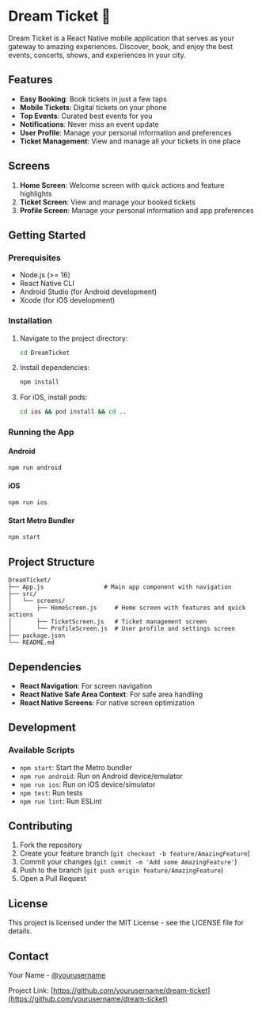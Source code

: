 # Dream Ticket 🎫

Dream Ticket is a React Native mobile application that serves as your gateway to amazing experiences. Discover, book, and enjoy the best events, concerts, shows, and experiences in your city.

## Features

- **Easy Booking**: Book tickets in just a few taps
- **Mobile Tickets**: Digital tickets on your phone
- **Top Events**: Curated best events for you
- **Notifications**: Never miss an event update
- **User Profile**: Manage your personal information and preferences
- **Ticket Management**: View and manage all your tickets in one place

## Screens

1. **Home Screen**: Welcome screen with quick actions and feature highlights
2. **Ticket Screen**: View and manage your booked tickets
3. **Profile Screen**: Manage your personal information and app preferences

## Getting Started

### Prerequisites

- Node.js (>= 16)
- React Native CLI
- Android Studio (for Android development)
- Xcode (for iOS development)

### Installation

1. Navigate to the project directory:
   ```bash
   cd DreamTicket
   ```

2. Install dependencies:
   ```bash
   npm install
   ```

3. For iOS, install pods:
   ```bash
   cd ios && pod install && cd ..
   ```

### Running the App

#### Android
```bash
npm run android
```

#### iOS
```bash
npm run ios
```

#### Start Metro Bundler
```bash
npm start
```

## Project Structure

```
DreamTicket/
├── App.js                 # Main app component with navigation
├── src/
│   └── screens/
│       ├── HomeScreen.js     # Home screen with features and quick actions
│       ├── TicketScreen.js   # Ticket management screen
│       └── ProfileScreen.js  # User profile and settings screen
├── package.json
└── README.md
```

## Dependencies

- **React Navigation**: For screen navigation
- **React Native Safe Area Context**: For safe area handling
- **React Native Screens**: For native screen optimization

## Development

### Available Scripts

- `npm start`: Start the Metro bundler
- `npm run android`: Run on Android device/emulator
- `npm run ios`: Run on iOS device/simulator
- `npm test`: Run tests
- `npm run lint`: Run ESLint

## Contributing

1. Fork the repository
2. Create your feature branch (`git checkout -b feature/AmazingFeature`)
3. Commit your changes (`git commit -m 'Add some AmazingFeature'`)
4. Push to the branch (`git push origin feature/AmazingFeature`)
5. Open a Pull Request

## License

This project is licensed under the MIT License - see the LICENSE file for details.

## Contact

Your Name - [@yourusername](https://twitter.com/yourusername)

Project Link: [https://github.com/yourusername/dream-ticket](https://github.com/yourusername/dream-ticket)
